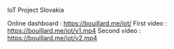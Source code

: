 IoT Project Slovakia


Online dashboard : https://bouillard.me/iot/
First video : https://bouillard.me/iot/v1.mp4
Second video : https://bouillard.me/iot/v2.mp4
